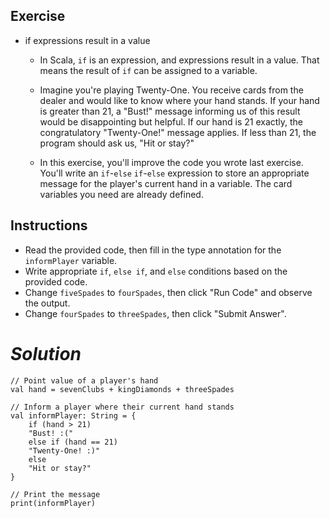 ## **Exercise**

- if expressions result in a value
  - In Scala, `if` is an expression, and expressions result in a value. That means the result of `if` can be assigned to a variable.

  - Imagine you're playing Twenty-One. You receive cards from the dealer and would like to know where your hand stands. If your hand is greater than 21, a "Bust!" message informing us of this result would be disappointing but helpful. If our hand is 21 exactly, the congratulatory "Twenty-One!" message applies. If less than 21, the program should ask us, "Hit or stay?"

  - In this exercise, you'll improve the code you wrote last exercise. You'll write an `if`-`else` `if`-`else` expression to store an appropriate message for the player's current hand in a variable. The card variables you need are already defined.

## **Instructions**

- Read the provided code, then fill in the type annotation for the `informPlayer` variable.
- Write appropriate `if`, `else if`, and `else` conditions based on the provided code.
- Change `fiveSpades` to `fourSpades`, then click "Run Code" and observe the output.
- Change `fourSpades` to `threeSpades`, then click "Submit Answer".

# ***Solution***

```
// Point value of a player's hand
val hand = sevenClubs + kingDiamonds + threeSpades

// Inform a player where their current hand stands
val informPlayer: String = {
    if (hand > 21)
    "Bust! :("
    else if (hand == 21)
    "Twenty-One! :)"
    else
    "Hit or stay?"
}

// Print the message
print(informPlayer)
```
